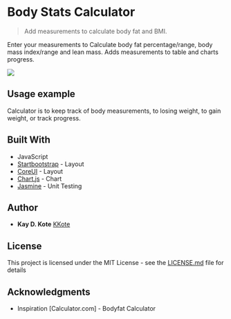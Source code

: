 # Body Stats Calculator
> Add measurements to calculate body fat and BMI.


Enter your measurements to Calculate body fat percentage/range, body mass index/range and lean mass.
Adds measurements to table and charts progress.


![](header.png)


## Usage example

Calculator is to keep track of body measurements, to losing weight, to gain weight, or track progress.



## Built With

* JavaScript
* [Startbootstrap](https://startbootstrap.com/template-overviews/sb-admin-2/) - Layout
* [CoreUI](https://coreui.io/) - Layout
* [Chart.js](http://www.chartjs.org/) - Chart
* [Jasmine](https://jasmine.github.io/) - Unit Testing





## Author

* **Kay D. Kote**  [KKote](https://github.com/kkote)

## License

This project is licensed under the MIT License - see the [LICENSE.md](LICENSE.md) file for details


## Acknowledgments

* Inspiration [Calculator.com] - Bodyfat Calculator
